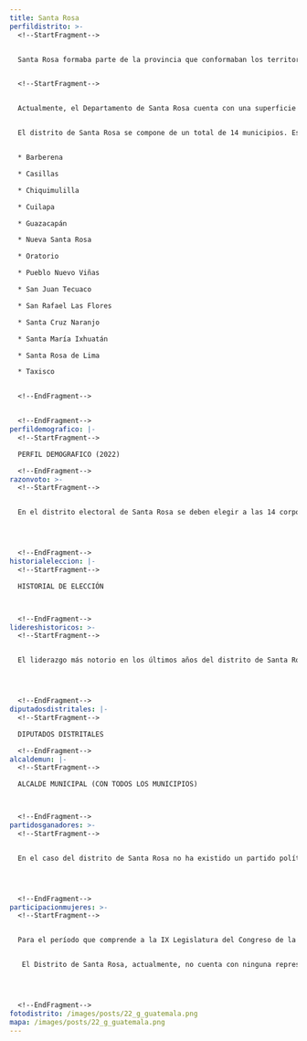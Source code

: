 ```yaml
---
title: Santa Rosa
perfildistrito: >-
  <!--StartFragment-->


  Santa Rosa formaba parte de la provincia que conformaban los territorios de Asunción Mita y Chiquimula desde la época colonial y después del movimiento de Independencia. Sin embargo, el 25 de febrero de 1848, la región de Mita fue segregada del departamento de Chiquimula y fue convertida en un departamento; dividiéndola en tres distintos distritos: Jutiapa, Jalapa y Santa Rosa. Sin embargo, a partir de la publicación de un Decreto Ejecutivo el 8 de mayo de 1852, Santa Rosa pasó a constituir un departamento en sí mismo, con la conformación municipal tal y como se encuentra a día de hoy. 


  <!--StartFragment-->


  Actualmente, el Departamento de Santa Rosa cuenta con una superficie de 2955 km², y una población total de 396,607 habitantes. Estos se subdividen en un 53.55% de población rural y el restante 46.45% de población urbana. Asimismo, el departamento de Santa Rosa cuenta con una población identificada con el género femenino ligeramente mayor al masculino (50.69%) y predominantemente ladina (83.24%). La edad promedio del departamento es de 28 años, por lo que se puede catalogar como un área predominantemente joven. 


  El distrito de Santa Rosa se compone de un total de 14 municipios. Estas 14 unidades territoriales son: 


  * Barberena

  * Casillas

  * Chiquimulilla

  * Cuilapa

  * Guazacapán

  * Nueva Santa Rosa

  * Oratorio

  * Pueblo Nuevo Viñas

  * San Juan Tecuaco

  * San Rafael Las Flores

  * Santa Cruz Naranjo

  * Santa María Ixhuatán

  * Santa Rosa de Lima

  * Taxisco


  <!--EndFragment-->


  <!--EndFragment-->
perfildemografico: |-
  <!--StartFragment-->

  PERFIL DEMOGRAFICO (2022)

  <!--EndFragment-->
razonvoto: >-
  <!--StartFragment-->


  En el distrito electoral de Santa Rosa se deben elegir a las 14 corporaciones municipales (alcalde y síndicos) del departamento, correspondientes a los 14 municipios que componen el distrito. Asimismo, los ciudadanos del departamento deben elegir a 3 diputados distritales que les representarán en el Congreso de la República. 




  <!--EndFragment-->
historialeleccion: |-
  <!--StartFragment-->

  HISTORIAL DE ELECCIÓN



  <!--EndFragment-->
lidereshistoricos: >-
  <!--StartFragment-->


  El liderazgo más notorio en los últimos años del distrito de Santa Rosa es el del actual diputado de la Unidad Nacional de la Esperanza -UNE-, Jose Inés Castillo. Castillo ha estado presente en el Legislativo durante los últimos tres procesos electorales, iniciando en el año 2011 con la coalición UNE - GANA, para luego cambiar su vehículo electoral por el partido LÍDER en las elecciones del 2015. Actualmente, Castillo es nuevamente diputado electo por la UNE y su liderazgo es tal que ha integrado a su hijo, Napoleón Castillo, al partido UNE y este fue electo como parte de la primera casilla del distrito de Santa Rosa en el último proceso electoral. 




  <!--EndFragment-->
diputadosdistritales: |-
  <!--StartFragment-->

  DIPUTADOS DISTRITALES

  <!--EndFragment-->
alcaldemun: |-
  <!--StartFragment-->

  ALCALDE MUNICIPAL (CON TODOS LOS MUNICIPIOS)



  <!--EndFragment-->
partidosganadores: >-
  <!--StartFragment-->


  En el caso del distrito de Santa Rosa no ha existido un partido político que pueda mantener su caudal político en el paso de un proceso electoral a otro. Durante el proceso electoral de 2011, el Partido Patriota fue el claro ganador con un total de 32, 283 votos emitidos, lo que significó un total de dos de los tres escaños disponibles para el departamento. Sin embargo, para el proceso electoral del año 2015 dicho partido únicamente pudo retener uno de esos dos escaños; para luego desaparecer mediante un proceso de cancelación del partido por parte del Tribunal Supremo Electoral. Actualmente, el partido dominante en el distrito es la Unidad Nacional de la Esperanza -UNE-, mismo que posee dos de los tres escaños en el distrito, correspondientes a Jose Inés Castillo y Napoléon Castillo; padre e hijo respectivamente. 




  <!--EndFragment-->
participacionmujeres: >-
  <!--StartFragment-->


  Para el período que comprende a la IX Legislatura del Congreso de la República de Guatemala (2020 - 2024), únicamente fueron electas 31 mujeres del total de 160 diputados que componen el hemiciclo parlamentario. Es decir, dicha Legislatura cuenta con un aproximado del 20% de representación política de la mujer; una de las cifras más bajas de representación femenina a nivel latinoamericano. 


   El Distrito de Santa Rosa, actualmente, no cuenta con ninguna representante de género femenino en el Legislativo. Sin embargo, durante los anteriores dos procesos electorales celebrados, el distrito de Santa Rosa había reelecto a una representante femenina en los años de 2011 y 2015; la exdiputada Aracely Chavarría Cabrera. 




  <!--EndFragment-->
fotodistrito: /images/posts/22_g_guatemala.png
mapa: /images/posts/22_g_guatemala.png
---
```

